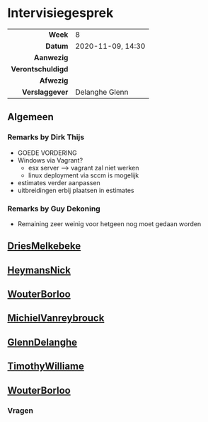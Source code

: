 # Intervisiegesprek

|                     |                   |
|--------------------:|:------------------|
|            **Week** | 8                 |
|           **Datum** | 2020-11-09, 14:30 |
|        **Aanwezig** |                   |
| **Verontschuldigd** |                   |
|         **Afwezig** |                   |
|    **Verslaggever** | Delanghe Glenn    |

## Algemeen

### Remarks by Dirk Thijs
- GOEDE VORDERING
- Windows via Vagrant?
	- esx server --> vagrant zal niet werken
	- linux deployment via sccm is mogelijk
- estimates verder aanpassen
- uitbreidingen erbij plaatsen in estimates




### Remarks by Guy Dekoning
- Remaining zeer weinig voor hetgeen nog moet gedaan worden




## [DriesMelkebeke](https://github.com/DriesMelkebeke)



## [HeymansNick](https://github.com/HeymansNickk)



## [WouterBorloo](https://github.com/wouterBorloo)



## [MichielVanreybrouck](https://github.com/MichielVanreybrouck)



## [GlennDelanghe](https://github.com/GlennDelanghe)



## [TimothyWilliame](https://github.com/scoffir)



## [WouterBorloo](https://github.com/wouterBorloo)


### Vragen


